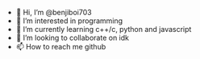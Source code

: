 - 👋 Hi, I’m @benjiboi703
- 👀 I’m interested in programming
- 🌱 I’m currently learning c++/c, python and javascript
- 💞️ I’m looking to collaborate on idk
- 📫 How to reach me github

<!---
benjiboi703/benjiboi703 is a ✨ special ✨ repository because its `README.md` (this file) appears on your GitHub profile.
You can click the Preview link to take a look at your changes.
--->
